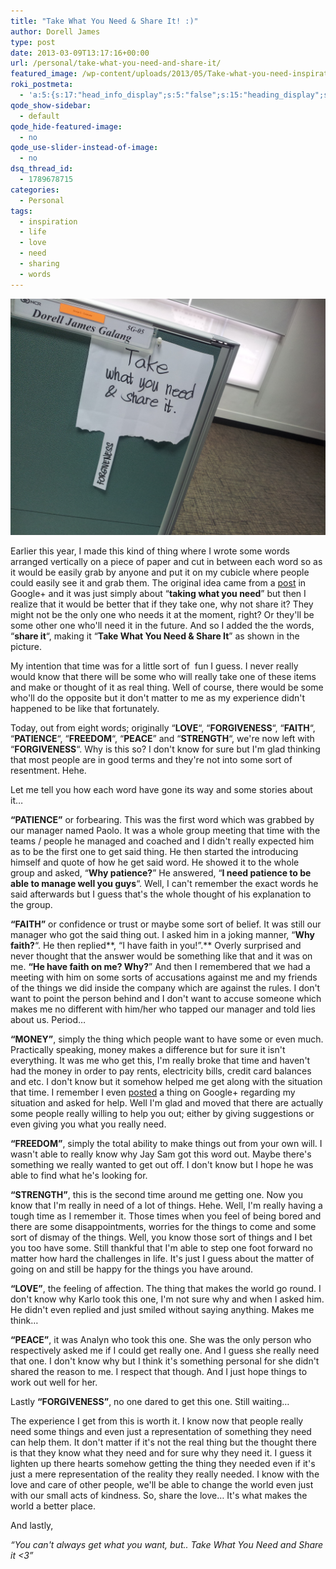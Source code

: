 ```yaml
---
title: "Take What You Need & Share It! :)"
author: Dorell James
type: post
date: 2013-03-09T13:17:16+00:00
url: /personal/take-what-you-need-and-share-it/
featured_image: /wp-content/uploads/2013/05/Take-what-you-need-inspiration.jpg
roki_postmeta:
  - 'a:5:{s:17:"head_info_display";s:5:"false";s:15:"heading_display";s:4:"true";s:22:"heading_search_display";s:5:"false";s:22:"heading_social_display";s:4:"true";s:10:"subheading";s:0:"";}'
qode_show-sidebar:
  - default
qode_hide-featured-image:
  - no
qode_use-slider-instead-of-image:
  - no
dsq_thread_id:
  - 1789678715
categories:
  - Personal
tags:
  - inspiration
  - life
  - love
  - need
  - sharing
  - words
---
```


![](./IMG_20130308_164020.jpg)

Earlier this year, I made this kind of thing where I wrote some words arranged vertically on a piece of paper and cut in between each word so as it would be easily grab by anyone and put it on my cubicle where people could easily see it and grab them. The original idea came from a <a href="https://plus.google.com/106386034294040594598/posts/X4xF1bZVcx8" target="_blank">post</a> in Google+ and it was just simply about &#8220;**taking what you need**&#8221; but then I realize that it would be better that if they take one, why not share it? They might not be the only one who needs it at the moment, right? Or they'll be some other one who'll need it in the future. And so I added the the words, &#8220;**share it**&#8220;, making it &#8220;**Take What You Need & Share It**&#8221; as shown in the picture.

My intention that time was for a little sort of  fun I guess. I never really would know that there will be some who will really take one of these items and make or thought of it as real thing. Well of course, there would be some who'll do the opposite but it don't matter to me as my experience didn't happened to be like that fortunately. <span class="wp-font-emots-emo-happy"></span>

Today, out from eight words; originally &#8220;**LOVE**&#8220;, &#8220;**FORGIVENESS**&#8220;, &#8220;**FAITH**&#8220;, &#8220;**PATIENCE**&#8220;, &#8220;**FREEDOM**&#8220;, &#8220;**PEACE**&#8221; and &#8220;**STRENGTH**&#8220;, we're now left with &#8220;**FORGIVENESS**&#8220;. Why is this so? I don't know for sure but I'm glad thinking that most people are in good terms and they're not into some sort of resentment. Hehe. <span class="wp-font-emots-emo-grin"></span>

Let me tell you how each word have gone its way and some stories about it&#8230;

**&#8220;PATIENCE&#8221;** or forbearing. This was the first word which was grabbed by our manager named Paolo. It was a whole group meeting that time with the teams / people he managed and coached and I didn't really expected him as to be the first one to get said thing. He then started the introducing himself and quote of how he get said word. He showed it to the whole group and asked, &#8220;**Why patience?**&#8221; He answered, &#8220;**I need patience to be able to manage well you guys**&#8220;. Well, I can't remember the exact words he said afterwards but I guess that's the whole thought of his explanation to the group.

**&#8220;FAITH&#8221;** or confidence or trust or maybe some sort of belief. It was still our manager who got the said thing out. I asked him in a joking manner, &#8220;**Why faith?**&#8220;. He then replied**, &#8220;I have faith in you!&#8221;.** Overly surprised and never thought that the answer would be something like that and it was on me. **&#8220;He have faith on me? Why?**&#8221; And then I remembered that we had a meeting with him on some sorts of accusations against me and my friends of the things we did inside the company which are against the rules. I don't want to point the person behind and I don't want to accuse someone which makes me no different with him/her who tapped our manager and told lies about us. Period&#8230;

**&#8220;MONEY&#8221;**, simply the thing which people want to have some or even much. Practically speaking, money makes a difference but for sure it isn't everything. It was me who get this, I'm really broke that time and haven't had the money in order to pay rents, electricity bills, credit card balances and etc. I don't know but it somehow helped me get along with the situation that time. I remember I even <a href="https://plus.google.com/114958130307901205679/posts/bNF8vRFqVrr" target="_blank">posted</a> a thing on Google+ regarding my situation and asked for help. Well I'm glad and moved that there are actually some people really willing to help you out; either by giving suggestions or even giving you what you really need.

**&#8220;FREEDOM&#8221;**, simply the total ability to make things out from your own will. I wasn't able to really know why Jay Sam got this word out. Maybe there's something we really wanted to get out off. I don't know but I hope he was able to find what he's looking for.

**&#8220;STRENGTH&#8221;**, this is the second time around me getting one. Now you know that I'm really in need of a lot of things. Hehe. Well, I'm really having a tough time as I remember it. Those times when you feel of being bored and there are some disappointments, worries for the things to come and some sort of dismay of the things. Well, you know those sort of things and I bet you too have some. Still thankful that I'm able to step one foot forward no matter how hard the challenges in life. It's just I guess about the matter of going on and still be happy for the things you have around.

**&#8220;LOVE&#8221;**, the feeling of affection. The thing that makes the world go round. I don't know why Karlo took this one, I'm not sure why and when I asked him. He didn't even replied and just smiled without saying anything. Makes me think&#8230;

**&#8220;PEACE&#8221;**, it was Analyn who took this one. She was the only person who respectively asked me if I could get really one. And I guess she really need that one. I don't know why but I think it's something personal for she didn't shared the reason to me. I respect that though. And I just hope things to work out well for her.

Lastly **&#8220;FORGIVENESS&#8221;**, no one dared to get this one. Still waiting&#8230; <span class="wp-font-emots-emo-happy"></span>

The experience I get from this is worth it. I know now that people really need some things and even just a representation of something they need can help them. It don't matter if it's not the real thing but the thought there is that they know what they need and for sure why they need it. I guess it lighten up there hearts somehow getting the thing they needed even if it's just a mere representation of the reality they really needed. I know with the love and care of other people, we'll be able to change the world even just with our small acts of kindness. So, share the love&#8230; It's what makes the world a better place.

And lastly,

_&#8220;You can't always get what you want, but.. Take What You Need and Share it <3&#8221;_
